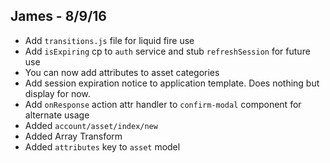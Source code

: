 James - 8/9/16
-
- Add `transitions.js` file for liquid fire use
- Add `isExpiring` cp to `auth` service and stub `refreshSession` for future use
- You can now add attributes to asset categories
- Add session expiration notice to application template. Does nothing but display for now.
- Add `onResponse` action attr handler to `confirm-modal` component for alternate usage
- Added `account/asset/index/new`
- Added Array Transform
- Added `attributes` key to `asset` model
